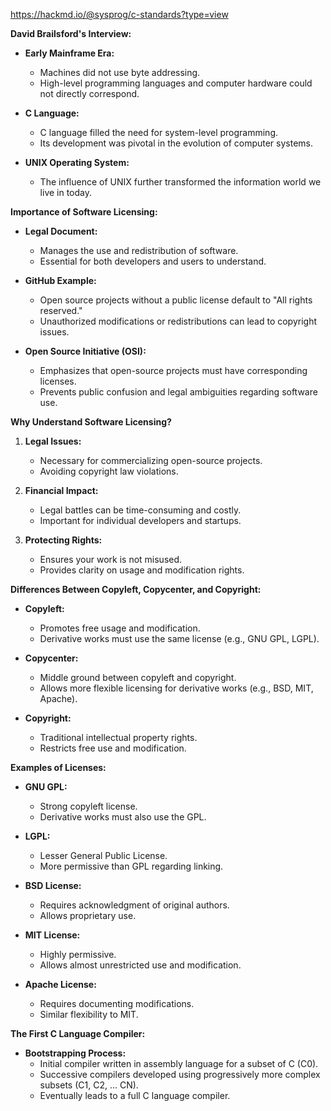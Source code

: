 https://hackmd.io/@sysprog/c-standards?type=view

**David Brailsford's Interview:**

- **Early Mainframe Era:**

  - Machines did not use byte addressing.
  - High-level programming languages and computer hardware could not directly correspond.

- **C Language:**

  - C language filled the need for system-level programming.
  - Its development was pivotal in the evolution of computer systems.

- **UNIX Operating System:**
  - The influence of UNIX further transformed the information world we live in today.

**Importance of Software Licensing:**

- **Legal Document:**

  - Manages the use and redistribution of software.
  - Essential for both developers and users to understand.

- **GitHub Example:**

  - Open source projects without a public license default to "All rights reserved."
  - Unauthorized modifications or redistributions can lead to copyright issues.

- **Open Source Initiative (OSI):**
  - Emphasizes that open-source projects must have corresponding licenses.
  - Prevents public confusion and legal ambiguities regarding software use.

**Why Understand Software Licensing?**

1. **Legal Issues:**

   - Necessary for commercializing open-source projects.
   - Avoiding copyright law violations.

2. **Financial Impact:**

   - Legal battles can be time-consuming and costly.
   - Important for individual developers and startups.

3. **Protecting Rights:**
   - Ensures your work is not misused.
   - Provides clarity on usage and modification rights.

**Differences Between Copyleft, Copycenter, and Copyright:**

- **Copyleft:**

  - Promotes free usage and modification.
  - Derivative works must use the same license (e.g., GNU GPL, LGPL).

- **Copycenter:**

  - Middle ground between copyleft and copyright.
  - Allows more flexible licensing for derivative works (e.g., BSD, MIT, Apache).

- **Copyright:**
  - Traditional intellectual property rights.
  - Restricts free use and modification.

**Examples of Licenses:**

- **GNU GPL:**

  - Strong copyleft license.
  - Derivative works must also use the GPL.

- **LGPL:**

  - Lesser General Public License.
  - More permissive than GPL regarding linking.

- **BSD License:**

  - Requires acknowledgment of original authors.
  - Allows proprietary use.

- **MIT License:**

  - Highly permissive.
  - Allows almost unrestricted use and modification.

- **Apache License:**
  - Requires documenting modifications.
  - Similar flexibility to MIT.

**The First C Language Compiler:**

- **Bootstrapping Process:**
  - Initial compiler written in assembly language for a subset of C (C0).
  - Successive compilers developed using progressively more complex subsets (C1, C2, ... CN).
  - Eventually leads to a full C language compiler.
